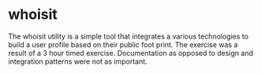 # whoisit
The whoisit utility is a simple tool that integrates a various technologies to build a user profile based on their public foot print.  The exercise was a result of a 3 hour timed exercise.  Documentation as opposed to design and integration patterns were not as important.
